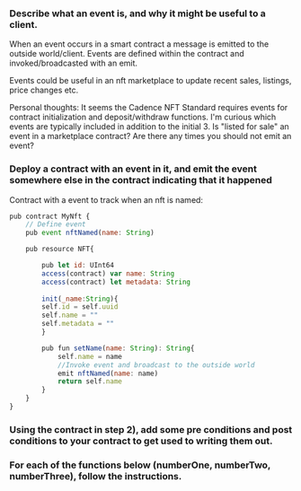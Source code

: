 ### Describe what an event is, and why it might be useful to a client.
  When an event occurs in a smart contract a message is emitted to the outside world/client. Events are defined within the contract and invoked/broadcasted with an emit. 
  
  Events could be useful in an nft marketplace to update recent sales, listings, price changes etc. 
  
  Personal thoughts: It seems the Cadence NFT Standard requires events for contract
  initialization and deposit/withdraw functions. I'm curious which events are typically included in addition to the initial 3. Is "listed for sale" an event in a marketplace contract? Are there any times you should not emit an event? 
  
### Deploy a contract with an event in it, and emit the event somewhere else in the contract indicating that it happened

Contract with a event to track when an nft is named:
```javascript
pub contract MyNft {
    // Define event
    pub event nftNamed(name: String)

    pub resource NFT{

        pub let id: UInt64
        access(contract) var name: String
        access(contract) let metadata: String
        
        init(_name:String){
        self.id = self.uuid
        self.name = ""
        self.metadata = ""
        }

        pub fun setName(name: String): String{
            self.name = name
            //Invoke event and broadcast to the outside world
            emit nftNamed(name: name)
            return self.name
        }
    }
}
```

### Using the contract in step 2), add some pre conditions and post conditions to your contract to get used to writing them out.

### For each of the functions below (numberOne, numberTwo, numberThree), follow the instructions.
